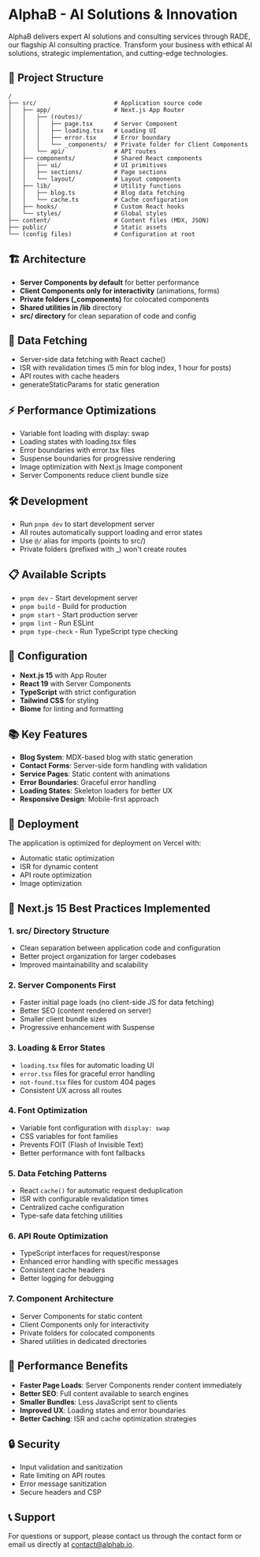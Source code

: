 # AlphaB - AI Solutions & Innovation

AlphaB delivers expert AI solutions and consulting services through RADE, our flagship AI consulting practice. Transform your business with ethical AI solutions, strategic implementation, and cutting-edge technologies.

## 🚀 Project Structure

```
/
├── src/                      # Application source code
│   ├── app/                  # Next.js App Router
│   │   ├── (routes)/
│   │   │   ├── page.tsx      # Server Component
│   │   │   ├── loading.tsx   # Loading UI
│   │   │   ├── error.tsx     # Error boundary
│   │   │   └── _components/  # Private folder for Client Components
│   │   └── api/              # API routes
│   ├── components/           # Shared React components
│   │   ├── ui/               # UI primitives
│   │   ├── sections/         # Page sections
│   │   └── layout/           # Layout components
│   ├── lib/                  # Utility functions
│   │   ├── blog.ts           # Blog data fetching
│   │   └── cache.ts          # Cache configuration
│   ├── hooks/                # Custom React hooks
│   └── styles/               # Global styles
├── content/                  # Content files (MDX, JSON)
├── public/                   # Static assets
└── (config files)            # Configuration at root
```

## 🏗️ Architecture

- **Server Components by default** for better performance
- **Client Components only for interactivity** (animations, forms)
- **Private folders (_components)** for colocated components
- **Shared utilities in /lib** directory
- **src/ directory** for clean separation of code and config

## 📡 Data Fetching

- Server-side data fetching with React cache()
- ISR with revalidation times (5 min for blog index, 1 hour for posts)
- API routes with cache headers
- generateStaticParams for static generation

## ⚡ Performance Optimizations

- Variable font loading with display: swap
- Loading states with loading.tsx files
- Error boundaries with error.tsx files
- Suspense boundaries for progressive rendering
- Image optimization with Next.js Image component
- Server Components reduce client bundle size

## 🛠️ Development

- Run `pnpm dev` to start development server
- All routes automatically support loading and error states
- Use `@/` alias for imports (points to src/)
- Private folders (prefixed with _) won't create routes

## 📋 Available Scripts

- `pnpm dev` - Start development server
- `pnpm build` - Build for production
- `pnpm start` - Start production server
- `pnpm lint` - Run ESLint
- `pnpm type-check` - Run TypeScript type checking

## 🔧 Configuration

- **Next.js 15** with App Router
- **React 19** with Server Components
- **TypeScript** with strict configuration
- **Tailwind CSS** for styling
- **Biome** for linting and formatting

## 📚 Key Features

- **Blog System**: MDX-based blog with static generation
- **Contact Forms**: Server-side form handling with validation
- **Service Pages**: Static content with animations
- **Error Boundaries**: Graceful error handling
- **Loading States**: Skeleton loaders for better UX
- **Responsive Design**: Mobile-first approach

## 🚀 Deployment

The application is optimized for deployment on Vercel with:
- Automatic static optimization
- ISR for dynamic content
- API route optimization
- Image optimization

## 📖 Next.js 15 Best Practices Implemented

### 1. **src/ Directory Structure**
- Clean separation between application code and configuration
- Better project organization for larger codebases
- Improved maintainability and scalability

### 2. **Server Components First**
- Faster initial page loads (no client-side JS for data fetching)
- Better SEO (content rendered on server)
- Smaller client bundle sizes
- Progressive enhancement with Suspense

### 3. **Loading & Error States**
- `loading.tsx` files for automatic loading UI
- `error.tsx` files for graceful error handling
- `not-found.tsx` files for custom 404 pages
- Consistent UX across all routes

### 4. **Font Optimization**
- Variable font configuration with `display: swap`
- CSS variables for font families
- Prevents FOIT (Flash of Invisible Text)
- Better performance with font fallbacks

### 5. **Data Fetching Patterns**
- React `cache()` for automatic request deduplication
- ISR with configurable revalidation times
- Centralized cache configuration
- Type-safe data fetching utilities

### 6. **API Route Optimization**
- TypeScript interfaces for request/response
- Enhanced error handling with specific messages
- Consistent cache headers
- Better logging for debugging

### 7. **Component Architecture**
- Server Components for static content
- Client Components only for interactivity
- Private folders for colocated components
- Shared utilities in dedicated directories

## 🎯 Performance Benefits

- **Faster Page Loads**: Server Components render content immediately
- **Better SEO**: Full content available to search engines
- **Smaller Bundles**: Less JavaScript sent to clients
- **Improved UX**: Loading states and error boundaries
- **Better Caching**: ISR and cache optimization strategies

## 🔒 Security

- Input validation and sanitization
- Rate limiting on API routes
- Error message sanitization
- Secure headers and CSP

## 📞 Support

For questions or support, please contact us through the contact form or email us directly at contact@alphab.io.